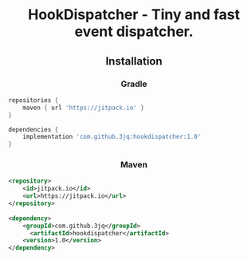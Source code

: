 <div align="center">

# HookDispatcher - Tiny and fast event dispatcher.

## Installation

### Gradle
</div>

```groovy
repositories {
    maven { url 'https://jitpack.io' }
}

dependencies {
    implementation 'com.github.3jq:hookdispatcher:1.0'
}
```
<div align="center">

### Maven
</div>

```xml
<repository>
    <id>jitpack.io</id>
    <url>https://jitpack.io</url>
</repository>
    
<dependency>
    <groupId>com.github.3jq</groupId>
	  <artifactId>hookdispatcher</artifactId>
    <version>1.0</version>
</dependency>
```
